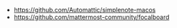 * https://github.com/Automattic/simplenote-macos
* https://github.com/mattermost-community/focalboard
